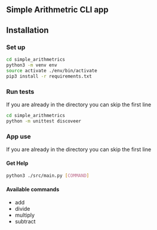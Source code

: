 ## Simple Arithmetric CLI app

## Installation
### Set up
```bash
cd simple_arithmetrics
python3 -m venv env
source activate ./env/bin/activate
pip3 install -r requirements.txt
```

### Run tests
If you are already in the directory you can skip the first line
```bash
cd simple_arithmetrics
python -m unittest discoveer
```

### App use
If you are already in the directory you can skip the first line

#### Get Help
```bash
python3 ./src/main.py [COMMAND]

```

#### Available commands
- add
- divide
- multiply
- subtract

